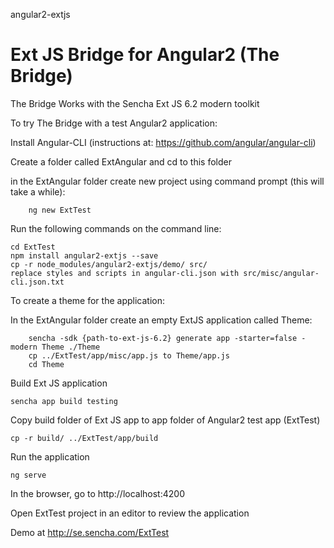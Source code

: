 angular2-extjs

Ext JS Bridge for Angular2 (The Bridge)
=======

The Bridge Works with the Sencha Ext JS 6.2 modern toolkit

To try The Bridge with a test Angular2 application:

Install Angular-CLI  (instructions at: https://github.com/angular/angular-cli)

Create a folder called ExtAngular and cd to this folder

in the ExtAngular folder
	create new project using command prompt (this will take a while):

		ng new ExtTest

Run the following commands on the command line:

	cd ExtTest
	npm install angular2-extjs --save
	cp -r node_modules/angular2-extjs/demo/ src/
	replace styles and scripts in angular-cli.json with src/misc/angular-cli.json.txt

To create a theme for the application:

In the ExtAngular folder create an empty ExtJS application called Theme:

		sencha -sdk {path-to-ext-js-6.2} generate app -starter=false -modern Theme ./Theme
		cp ../ExtTest/app/misc/app.js to Theme/app.js
		cd Theme

Build Ext JS application

	sencha app build testing

Copy build folder of Ext JS app to app folder of Angular2 test app (ExtTest)

	cp -r build/ ../ExtTest/app/build

Run the application

	ng serve

In the browser, go to http://localhost:4200

Open ExtTest project in an editor to review the application

Demo at http://se.sencha.com/ExtTest
